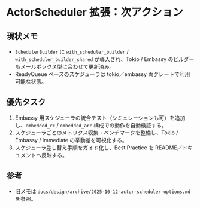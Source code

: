 # ActorScheduler 拡張：次アクション

## 現状メモ
- `SchedulerBuilder` に `with_scheduler_builder` / `with_scheduler_builder_shared` が導入され、Tokio / Embassy のビルダーもメールボックス型に合わせて更新済み。
- ReadyQueue ベースのスケジューラは tokio／embassy 両クレートで利用可能な状態。

## 優先タスク
1. Embassy 用スケジューラの統合テスト（シミュレーションも可）を追加し、`embedded_rc` / `embedded_arc` 構成での動作を自動検証する。
2. スケジューラごとのメトリクス収集・ベンチマークを整備し、Tokio / Embassy / Immediate の挙動差を可視化する。
3. スケジューラ差し替え手順をガイド化し、Best Practice を README／ドキュメントへ反映する。

## 参考
- 旧メモは `docs/design/archive/2025-10-12-actor-scheduler-options.md` を参照。
